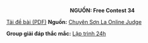**<center>NGUỒN: Free Contest 34</center>**

[Tải đề bài (PDF)](/statements/2203/FUNCTION.pdf)
**Nguồn:** [Chuyên Sơn La Online Judge](http://csloj.ddns.net/)

**Group giải đáp thắc mắc:** [Lập trình 24h](https://www.facebook.com/groups/1386904321519984)